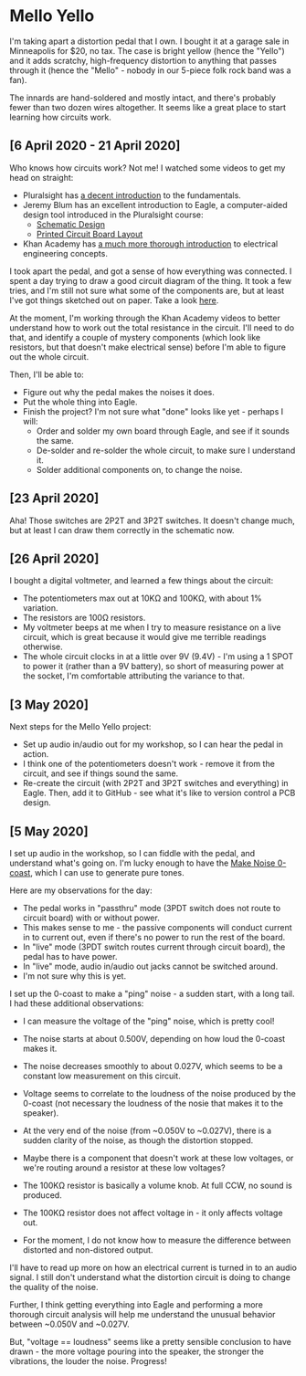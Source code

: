 # Mello Yello

I'm taking apart a distortion pedal that I own. I bought it at a garage sale in Minneapolis for $20, no tax.
The case is bright yellow (hence the "Yello") and it adds scratchy, high-frequency distortion to anything that passes through it (hence the "Mello" - nobody in our 5-piece folk rock band was a fan).

The innards are hand-soldered and mostly intact, and there's probably fewer than two dozen wires altogether. It seems like a great place to start learning how circuits work. 

## [6 April 2020 - 21 April 2020]
Who knows how circuits work? Not me! I watched some videos to get my head on straight:
 - Pluralsight has [a decent introduction](https://www.pluralsight.com/courses/electronics-fundamentals) to the fundamentals. 
 - Jeremy Blum has an excellent introduction to Eagle, a computer-aided design tool introduced in the Pluralsight course:
   - [Schematic Design](https://www.youtube.com/watch?v=1AXwjZoyNno)
   - [Printed Circuit Board Layout](https://www.youtube.com/watch?v=CCTs0mNXY24)
 - Khan Academy has [a much more thorough introduction](https://www.khanacademy.org/science/electrical-engineering/ee-circuit-analysis-topic) to electrical engineering concepts. 

I took apart the pedal, and got a sense of how everything was connected. I spent a day trying to draw a good circuit
diagram of the thing. It took a few tries, and I'm still not sure what some of the components are, but at least I've
got things sketched out on paper. Take a look [here](https://imgur.com/gallery/sHGTi8P). 

At the moment, I'm working through the Khan Academy videos to better understand how to work out the total resistance
in the circuit. I'll need to do that, and identify a couple of mystery components (which look like resistors, but that
doesn't make electrical sense) before I'm able to figure out the whole circuit. 

Then, I'll be able to:
 - Figure out why the pedal makes the noises it does.
 - Put the whole thing into Eagle. 
 - Finish the project? I'm not sure what "done" looks like yet - perhaps I will:
   - Order and solder my own board through Eagle, and see if it sounds the same. 
   - De-solder and re-solder the whole circuit, to make sure I understand it.
   - Solder additional components on, to change the noise. 

## [23 April 2020]
Aha! Those switches are 2P2T and 3P2T switches.
It doesn't change much, but at least I can draw them correctly
in the schematic now. 

## [26 April 2020]
I bought a digital voltmeter, and learned a few things about the circuit:
 - The potentiometers max out at 10KΩ and 100KΩ, with about 1% variation. 
 - The resistors are 100Ω resistors. 
 - My voltmeter beeps at me when I try to measure resistance on a live circuit, which is great because it would give me terrible readings otherwise. 
 - The whole circuit clocks in at a little over 9V (9.4V) - I'm using a 1 SPOT to power it (rather than a 9V battery), so short of measuring power at the socket, I'm comfortable attributing the variance to that. 

## [3 May 2020]
Next steps for the Mello Yello project:
 - Set up audio in/audio out for my workshop, so I can hear the pedal in action. 
 - I think one of the potentiometers doesn't work - remove it from the circuit, and see if things sound the same. 
 - Re-create the circuit (with 2P2T and 3P2T switches and everything) in Eagle. Then, add it to GitHub - see what it's like to version control a PCB design. 
 
## [5 May 2020]
I set up audio in the workshop, so I can fiddle with the pedal, and understand what's going on. I'm lucky enough to have the [Make Noise 0-coast](http://www.makenoisemusic.com/synthesizers/ohcoast), which I can use to generate pure tones.

Here are my observations for the day:
 - The pedal works in "passthru" mode (3PDT switch does not route to circuit board) with or without power. 
  - This makes sense to me - the passive components will conduct current in to current out, even if there's no power to run the rest of the board. 
 - In "live" mode (3PDT switch routes current through circuit board), the pedal has to have power.
 - In "live" mode, audio in/audio out jacks cannot be switched around.
  - I'm not sure why this is yet. 
  
I set up the 0-coast to make a "ping" noise - a sudden start, with a long tail. I had these additional observations:
 - I can measure the voltage of the "ping" noise, which is pretty cool! 
  - The noise starts at about 0.500V, depending on how loud the 0-coast makes it. 
  - The noise decreases smoothly to about 0.027V, which seems to be a constant low measurement on this circuit. 
  - Voltage seems to correlate to the loudness of the noise produced by the 0-coast (not necessary the loudness of the nosie that makes it to the speaker). 
  
 - At the very end of the noise (from ~0.050V to ~0.027V), there is a sudden clarity of the noise, as though the distortion stopped.
  - Maybe there is a component that doesn't work at these low voltages, or we're routing around a resistor at these low voltages?
 
 - The 100KΩ resistor is basically a volume knob. At full CCW, no sound is produced. 
 - The 100KΩ resistor does not affect voltage in - it only affects voltage out. 
 - For the moment, I do not know how to measure the difference between distorted and non-distored output. 
 
I'll have to read up more on how an electrical current is turned in to an audio signal. I still don't understand what the distortion circuit is doing to change the quality of the noise. 

Further, I think getting everything into Eagle and performing a more thorough circuit analysis will help me understand the unusual behavior between ~0.050V and ~0.027V. 

But, "voltage == loudness" seems like a pretty sensible conclusion to have drawn - the more voltage pouring into the speaker, the stronger the vibrations, the louder the noise. Progress!
